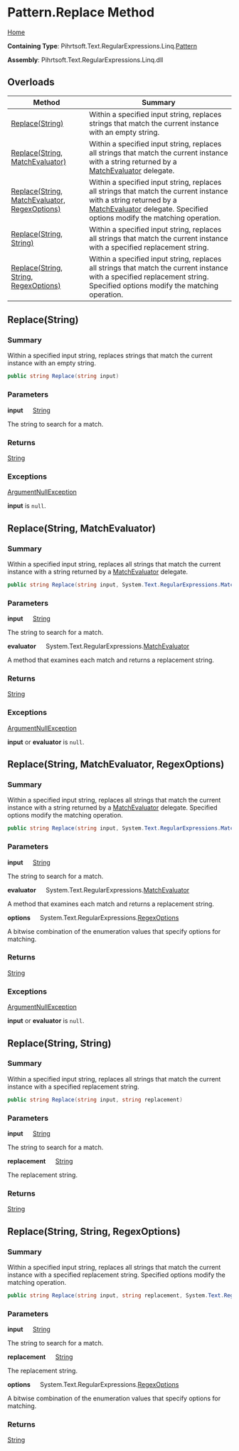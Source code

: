 # Pattern\.Replace Method

[Home](../../../../../../README.md)

**Containing Type**: Pihrtsoft\.Text\.RegularExpressions\.Linq\.[Pattern](../README.md)

**Assembly**: Pihrtsoft\.Text\.RegularExpressions\.Linq\.dll

## Overloads

| Method | Summary |
| ------ | ------- |
| [Replace(String)](#Pihrtsoft_Text_RegularExpressions_Linq_Pattern_Replace_System_String_) | Within a specified input string, replaces strings that match the current instance with an empty string\. |
| [Replace(String, MatchEvaluator)](#Pihrtsoft_Text_RegularExpressions_Linq_Pattern_Replace_System_String_System_Text_RegularExpressions_MatchEvaluator_) | Within a specified input string, replaces all strings that match the current instance with a string returned by a [MatchEvaluator](https://docs.microsoft.com/en-us/dotnet/api/system.text.regularexpressions.matchevaluator) delegate\. |
| [Replace(String, MatchEvaluator, RegexOptions)](#Pihrtsoft_Text_RegularExpressions_Linq_Pattern_Replace_System_String_System_Text_RegularExpressions_MatchEvaluator_System_Text_RegularExpressions_RegexOptions_) | Within a specified input string, replaces all strings that match the current instance with a string returned by a [MatchEvaluator](https://docs.microsoft.com/en-us/dotnet/api/system.text.regularexpressions.matchevaluator) delegate\. Specified options modify the matching operation\. |
| [Replace(String, String)](#Pihrtsoft_Text_RegularExpressions_Linq_Pattern_Replace_System_String_System_String_) | Within a specified input string, replaces all strings that match the current instance with a specified replacement string\. |
| [Replace(String, String, RegexOptions)](#Pihrtsoft_Text_RegularExpressions_Linq_Pattern_Replace_System_String_System_String_System_Text_RegularExpressions_RegexOptions_) | Within a specified input string, replaces all strings that match the current instance with a specified replacement string\. Specified options modify the matching operation\. |

## Replace\(String\) <a name="Pihrtsoft_Text_RegularExpressions_Linq_Pattern_Replace_System_String_"></a>

### Summary

Within a specified input string, replaces strings that match the current instance with an empty string\.

```csharp
public string Replace(string input)
```

### Parameters

**input** &emsp; [String](https://docs.microsoft.com/en-us/dotnet/api/system.string)

The string to search for a match\.

### Returns

[String](https://docs.microsoft.com/en-us/dotnet/api/system.string)

### Exceptions

[ArgumentNullException](https://docs.microsoft.com/en-us/dotnet/api/system.argumentnullexception)

**input** is `null`\.

## Replace\(String, MatchEvaluator\) <a name="Pihrtsoft_Text_RegularExpressions_Linq_Pattern_Replace_System_String_System_Text_RegularExpressions_MatchEvaluator_"></a>

### Summary

Within a specified input string, replaces all strings that match the current instance with a string returned by a [MatchEvaluator](https://docs.microsoft.com/en-us/dotnet/api/system.text.regularexpressions.matchevaluator) delegate\.

```csharp
public string Replace(string input, System.Text.RegularExpressions.MatchEvaluator evaluator)
```

### Parameters

**input** &emsp; [String](https://docs.microsoft.com/en-us/dotnet/api/system.string)

The string to search for a match\.

**evaluator** &emsp; System\.Text\.RegularExpressions\.[MatchEvaluator](https://docs.microsoft.com/en-us/dotnet/api/system.text.regularexpressions.matchevaluator)

A method that examines each match and returns a replacement string\.

### Returns

[String](https://docs.microsoft.com/en-us/dotnet/api/system.string)

### Exceptions

[ArgumentNullException](https://docs.microsoft.com/en-us/dotnet/api/system.argumentnullexception)

**input** or **evaluator** is `null`\.

## Replace\(String, MatchEvaluator, RegexOptions\) <a name="Pihrtsoft_Text_RegularExpressions_Linq_Pattern_Replace_System_String_System_Text_RegularExpressions_MatchEvaluator_System_Text_RegularExpressions_RegexOptions_"></a>

### Summary

Within a specified input string, replaces all strings that match the current instance with a string returned by a [MatchEvaluator](https://docs.microsoft.com/en-us/dotnet/api/system.text.regularexpressions.matchevaluator) delegate\. Specified options modify the matching operation\.

```csharp
public string Replace(string input, System.Text.RegularExpressions.MatchEvaluator evaluator, System.Text.RegularExpressions.RegexOptions options)
```

### Parameters

**input** &emsp; [String](https://docs.microsoft.com/en-us/dotnet/api/system.string)

The string to search for a match\.

**evaluator** &emsp; System\.Text\.RegularExpressions\.[MatchEvaluator](https://docs.microsoft.com/en-us/dotnet/api/system.text.regularexpressions.matchevaluator)

A method that examines each match and returns a replacement string\.

**options** &emsp; System\.Text\.RegularExpressions\.[RegexOptions](https://docs.microsoft.com/en-us/dotnet/api/system.text.regularexpressions.regexoptions)

A bitwise combination of the enumeration values that specify options for matching\.

### Returns

[String](https://docs.microsoft.com/en-us/dotnet/api/system.string)

### Exceptions

[ArgumentNullException](https://docs.microsoft.com/en-us/dotnet/api/system.argumentnullexception)

**input** or **evaluator** is `null`\.

## Replace\(String, String\) <a name="Pihrtsoft_Text_RegularExpressions_Linq_Pattern_Replace_System_String_System_String_"></a>

### Summary

Within a specified input string, replaces all strings that match the current instance with a specified replacement string\.

```csharp
public string Replace(string input, string replacement)
```

### Parameters

**input** &emsp; [String](https://docs.microsoft.com/en-us/dotnet/api/system.string)

The string to search for a match\.

**replacement** &emsp; [String](https://docs.microsoft.com/en-us/dotnet/api/system.string)

The replacement string\.

### Returns

[String](https://docs.microsoft.com/en-us/dotnet/api/system.string)

## Replace\(String, String, RegexOptions\) <a name="Pihrtsoft_Text_RegularExpressions_Linq_Pattern_Replace_System_String_System_String_System_Text_RegularExpressions_RegexOptions_"></a>

### Summary

Within a specified input string, replaces all strings that match the current instance with a specified replacement string\. Specified options modify the matching operation\.

```csharp
public string Replace(string input, string replacement, System.Text.RegularExpressions.RegexOptions options)
```

### Parameters

**input** &emsp; [String](https://docs.microsoft.com/en-us/dotnet/api/system.string)

The string to search for a match\.

**replacement** &emsp; [String](https://docs.microsoft.com/en-us/dotnet/api/system.string)

The replacement string\.

**options** &emsp; System\.Text\.RegularExpressions\.[RegexOptions](https://docs.microsoft.com/en-us/dotnet/api/system.text.regularexpressions.regexoptions)

A bitwise combination of the enumeration values that specify options for matching\.

### Returns

[String](https://docs.microsoft.com/en-us/dotnet/api/system.string)

